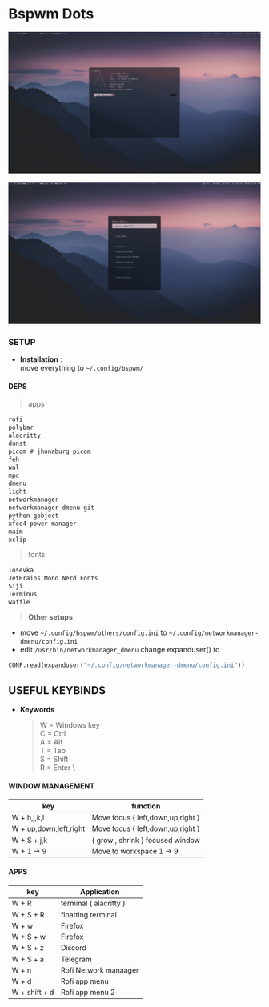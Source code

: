 # Bspwm Dots

![img](./.images/img1.png)

![img2](./.images/img2.png)

### SETUP

- **Installation** : \
  move everything to `~/.config/bspwm/`

#### DEPS

> apps

```shell
rofi
polybar
alacritty
dunst
picom # jhonaburg picom
feh
wal
mpc
dmenu
light
networkmanager
networkmanager-dmenu-git
python-gobject
xfce4-power-manager
maim
xclip
```

> fonts

```shell
Iosevka
JetBrains Mono Nerd Fonts
Siji
Terminus
waffle
```

> **Other setups**

- move `~/.config/bspwm/others/config.ini` to `~/.config/networkmanager-dmenu/config.ini`
- edit `/usr/bin/networkmanager_dmenu` change expanduser() to

```py
CONF.read(expanduser("~/.config/networkmanager-dmenu/config.ini"))
```

## USEFUL KEYBINDS

- **Keywords**
  > W = Windows key \
  > C = Ctrl \
  > A = Alt \
  > T = Tab \
  > S = Shift \
  > R = Enter \

#### WINDOW MANAGEMENT

| key                    | function                          |
| ---------------------- | --------------------------------- |
| W + h,j,k,l            | Move focus { left,down,up,right } |
| W + up,down,left,right | Move focus { left,down,up,right } |
| W + S + j,k            | { grow , shrink } focused window  |
| W + 1 -> 9             | Move to workspace 1 -> 9          |

#### APPS

| key           | Application            |
| ------------- | ---------------------- |
| W + R         | terminal ( alacritty ) |
| W + S + R     | floatting terminal     |
| W + w         | Firefox                |
| W + S + w     | Firefox                |
| W + S + z     | Discord                |
| W + S + a     | Telegram               |
| W + n         | Rofi Network manaager  |
| W + d         | Rofi app menu          |
| W + shift + d | Rofi app menu 2        |
